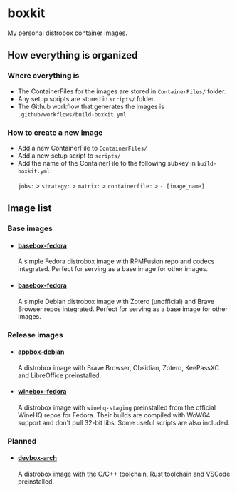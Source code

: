 # boxkit

My personal distrobox container images.

## How everything is organized
### Where everything is
- The ContainerFiles for the images are stored in `ContainerFiles/` folder.
- Any setup scripts are stored in `scripts/` folder.
- The Github workflow that generates the images is `.github/workflows/build-boxkit.yml`

### How to create a new image
- Add a new ContainerFile to `ContainerFiles/`
- Add a new setup script to `scripts/`
- Add the name of the ContainerFile to the following subkey in `build-boxkit.yml`: <br> <br>
`jobs:` > `strategy:` > `matrix:` > `containerfile:` > `- [image_name]`


## Image list
### Base images
- #### [basebox-fedora](ContainerFiles/basebox-fedora) <br>
  A simple Fedora distrobox image with RPMFusion repo and codecs integrated.
  Perfect for serving as a base image for other images.
- #### [basebox-fedora](ContainerFiles/basebox-fedora) <br>
  A simple Debian distrobox image with Zotero (unofficial) and Brave Browser repos integrated.
  Perfect for serving as a base image for other images.
### Release images
- #### [appbox-debian](recipes/appbox-arch.yml) <br>
  A distrobox image with Brave Browser, Obsidian, Zotero, KeePassXC and LibreOffice preinstalled.
- #### [winebox-fedora](recipes/winebox-fedora.yml) <br>
  A distrobox image with `winehq-staging` preinstalled from the official WineHQ repos for Fedora. Their builds are compiled with WoW64 support and don't pull 32-bit libs. Some useful scripts are also included.
### Planned
- #### [devbox-arch](recipes/devbox-arch.yml) <br>
  A distrobox image with the C/C++ toolchain, Rust toolchain and VSCode preinstalled.

